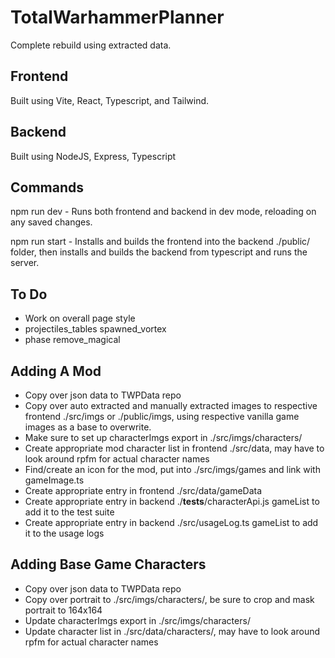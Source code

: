 # TotalWarhammerPlanner

Complete rebuild using extracted data.

## Frontend

Built using Vite, React, Typescript, and Tailwind.

## Backend

Built using NodeJS, Express, Typescript

## Commands

npm run dev - Runs both frontend and backend in dev mode, reloading on any saved changes.

npm run start - Installs and builds the frontend into the backend ./public/ folder, then installs and builds the backend from typescript and runs the server.

## To Do

- Work on overall page style
- projectiles_tables spawned_vortex
- phase remove_magical

## Adding A Mod

- Copy over json data to TWPData repo
- Copy over auto extracted and manually extracted images to respective frontend ./src/imgs or ./public/imgs, using respective vanilla game images as a base to overwrite.
- Make sure to set up characterImgs export in ./src/imgs/characters/<mod>
- Create appropriate mod character list in frontend ./src/data, may have to look around rpfm for actual character names
- Find/create an icon for the mod, put into ./src/imgs/games and link with gameImage.ts
- Create appropriate entry in frontend ./src/data/gameData
- Create appropriate entry in backend ./__tests__/characterApi.js gameList to add it to the test suite
- Create appropriate entry in backend ./src/usageLog.ts gameList to add it to the usage logs

## Adding Base Game Characters

- Copy over json data to TWPData repo
- Copy over portrait to ./src/imgs/characters/<gameFolder>, be sure to crop and mask portrait to 164x164
- Update characterImgs export in ./src/imgs/characters/<gameFolder>
- Update character list in ./src/data/characters/<gameFile>, may have to look around rpfm for actual character names
